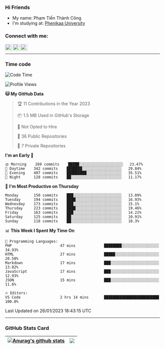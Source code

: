 ### Hi Friends

- My name: Phạm Tiến Thành Công
- I'm studying at: [Phenikaa University]


### Connect with me:
[<img align="left" alt="PhamTienThanhCong | Facebook" width="22px" src="https://upload.wikimedia.org/wikipedia/commons/thumb/1/16/Facebook-icon-1.png/640px-Facebook-icon-1.png" />][facebook]
[<img align="left" alt="PhamTienThanhCong | Zalo" width="22px" src="https://www.anphatpc.com.vn/template/anphat_2020v2/images/icon-zalo.jpg" />][zalo]
[<img align="left" alt="PhamTienThanhCong | LinkedIn" width="22px" src="https://cdn3.iconfinder.com/data/icons/inficons/512/linkedin.png" />][linkedin]

<br />

---

### Time code

<!--START_SECTION:waka-->
![Code Time](http://img.shields.io/badge/Code%20Time-847%20hrs%2014%20mins-blue)

![Profile Views](http://img.shields.io/badge/Profile%20Views-3-blue)

**🐱 My GitHub Data** 

> 🏆 11 Contributions in the Year 2023
 > 
> 📦 1.5 MB Used in GitHub's Storage 
 > 
> 🚫 Not Opted to Hire
 > 
> 📜 36 Public Repositories 
 > 
> 🔑 7 Private Repositories  
 > 
**I'm an Early 🐤** 

```text
🌞 Morning    269 commits    █████░░░░░░░░░░░░░░░░░░░░   23.47% 
🌆 Daytime    342 commits    ███████░░░░░░░░░░░░░░░░░░   29.84% 
🌃 Evening    407 commits    █████████░░░░░░░░░░░░░░░░   35.51% 
🌙 Night      128 commits    ██░░░░░░░░░░░░░░░░░░░░░░░   11.17%

```
📅 **I'm Most Productive on Thursday** 

```text
Monday       150 commits    ███░░░░░░░░░░░░░░░░░░░░░░   13.09% 
Tuesday      194 commits    ████░░░░░░░░░░░░░░░░░░░░░   16.93% 
Wednesday    173 commits    ███░░░░░░░░░░░░░░░░░░░░░░   15.1% 
Thursday     223 commits    ████░░░░░░░░░░░░░░░░░░░░░   19.46% 
Friday       163 commits    ███░░░░░░░░░░░░░░░░░░░░░░   14.22% 
Saturday     125 commits    ██░░░░░░░░░░░░░░░░░░░░░░░   10.91% 
Sunday       118 commits    ██░░░░░░░░░░░░░░░░░░░░░░░   10.3%

```


📊 **This Week I Spent My Time On** 

```text
💬 Programming Languages: 
PHP                      47 mins             ████████░░░░░░░░░░░░░░░░░   34.93% 
HTML                     27 mins             █████░░░░░░░░░░░░░░░░░░░░   20.58% 
Markdown                 17 mins             ███░░░░░░░░░░░░░░░░░░░░░░   13.02% 
JavaScript               17 mins             ███░░░░░░░░░░░░░░░░░░░░░░   12.93% 
JSON                     15 mins             ███░░░░░░░░░░░░░░░░░░░░░░   11.6%

🔥 Editors: 
VS Code                  2 hrs 14 mins       █████████████████████████   100.0%

```


 Last Updated on 26/01/2023 18:43:15 UTC
<!--END_SECTION:waka-->

---

### GitHub Stats Card

| <a href="https://github.com/phamtienthanhcong"><img align="center" src="https://github-readme-stats.vercel.app/api?username=PhamTienThanhCong&show_icons=true&include_all_commits=true&theme=buefy&hide_border=true&theme=ocean_dark" alt="Anurag's github stats" /></a> | <a href="https://github.com/phamtienthanhcong"><img align="center" src="https://github-readme-stats.vercel.app/api/top-langs/?username=PhamTienThanhCong&layout=compact&theme=buefy&hide_border=true&theme=ocean_dark" /></a> |
| ------------- | ------------- |

[Phenikaa University]: https://phenikaa-uni.edu.vn/vi
[facebook]: https://www.facebook.com/phamtienthanhcong
[linkedin]: https://linkedin.com/in/phamtienthanhcong
[zalo]: https://zalo.me/0396396332
[tiktok]: https://www.tiktok.com/@phamtienthanhcong
[web]: https://github.com/PhamTienThanhCong/web_dev
[min project]: https://github.com/PhamTienThanhCong/Project-Of-Web
[c and cpp]: https://github.com/PhamTienThanhCong/Code_C_and_Cpro
[python]: https://github.com/PhamTienThanhCong/Python_beginer
